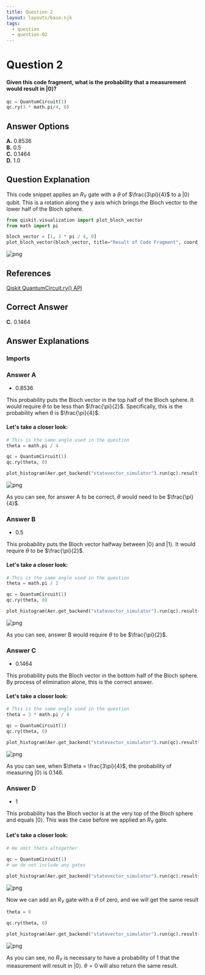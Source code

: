 ```yaml
---
title: Question 2
layout: layouts/base.njk
tags:
  - question
  - question-02
---
```

# Question 2

#### Given this code fragment, what is the probability that a measurement would result in $|0\rangle$?
```python
qc = QuantumCircuit(1)
qc.ry(3 * math.pi/4, 0)
```

## Answer Options

**A.** 0.8536  
**B.** 0.5  
**C.** 0.1464  
**D.** 1.0

## Question Explanation

This code snippet applies an $R_{Y}$ gate with a $\theta$ of $\frac{3\pi}{4}$ to a $|0\rangle$ qubit.
This is a rotation along the y axis which brings the Bloch vector to the lower half of the Bloch sphere.


```python
from qiskit.visualization import plot_bloch_vector
from math import pi

bloch_vector = [1, 3 * pi / 4, 0]
plot_bloch_vector(bloch_vector, title="Result of Code Fragment", coord_type="spherical")
```




    
![png](output_4_0.png)
    



## References

[Qiskit QuantumCircuit.ry() API](https://qiskit.org/documentation/stubs/qiskit.circuit.QuantumCircuit.ry.html?highlight=ry#qiskit.circuit.QuantumCircuit.ry)

## Correct Answer

**C.** 0.1464

## Answer Explanations

### Imports

### Answer A

* 0.8536  

This probability puts the Bloch vector in the top half of the Bloch sphere.
It would require $\theta$ to be less than $\frac{\pi}{2}$.
Specifically, this is the probability when $\theta$ is $\frac{\pi}{4}$.

#### Let's take a closer look:


```python
# This is the same angle used in the question
theta = math.pi / 4

qc = QuantumCircuit(1)
qc.ry(theta, 0)

plot_histogram(Aer.get_backend("statevector_simulator").run(qc).result().get_counts(qc))
```




    
![png](output_14_0.png)
    



As you can see, for answer A to be correct, $\theta$ would need to be $\frac{\pi}{4}$.

### Answer B

* 0.5

This probability puts the Bloch vector halfway between $|0\rangle$ and $|1\rangle$.
It would require $\theta$ to be $\frac{\pi}{2}$.

#### Let's take a closer look:


```python
# This is the same angle used in the question
theta = math.pi / 2

qc = QuantumCircuit(1)
qc.ry(theta, 0)

plot_histogram(Aer.get_backend("statevector_simulator").run(qc).result().get_counts(qc))
```




    
![png](output_18_0.png)
    



As you can see, answer B would require $\theta$ to be $\frac{\pi}{2}$.

### Answer C

* 0.1464

This probability puts the Bloch vector in the bottom half of the Bloch sphere.
By process of elimination alone, this is the correct answer.

#### Let's take a closer look:


```python
# This is the same angle used in the question
theta = 3 * math.pi / 4

qc = QuantumCircuit(1)
qc.ry(theta, 0)

plot_histogram(Aer.get_backend("statevector_simulator").run(qc).result().get_counts(qc))
```




    
![png](output_22_0.png)
    



As you can see, when $\theta = \frac{3\pi}{4}$, the probability of measuring $|0\rangle$ is 0.146.

### Answer D

* 1

This probability has the Bloch vector is at the very top of the Bloch sphere and equals $|0\rangle$.
This was the case before we applied an $R_{Y}$ gate. 

#### Let's take a closer look:


```python
# We omit theta altogether

qc = QuantumCircuit(1)
# we do not include any gates

plot_histogram(Aer.get_backend("statevector_simulator").run(qc).result().get_counts(qc))
```




    
![png](output_26_0.png)
    



Now we can add an $R_{Y}$ gate with a $\theta$ of zero, and we will get the same result


```python
theta = 0

qc.ry(theta, 0)

plot_histogram(Aer.get_backend("statevector_simulator").run(qc).result().get_counts(qc))
```




    
![png](output_28_0.png)
    



As you can see, no $R_{Y}$ is necessary to have a probability of 1 that the measurement will result in $|0\rangle$.
$\theta = 0$ will also return the same result.
